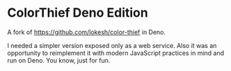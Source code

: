 # ColorThief Deno Edition

A fork of https://github.com/lokesh/color-thief in Deno.

I needed a simpler version exposed only as a web service. Also it was an
opportunity to reimplement it with modern JavaScript practices in mind and run
on Deno. You know, just for fun.
